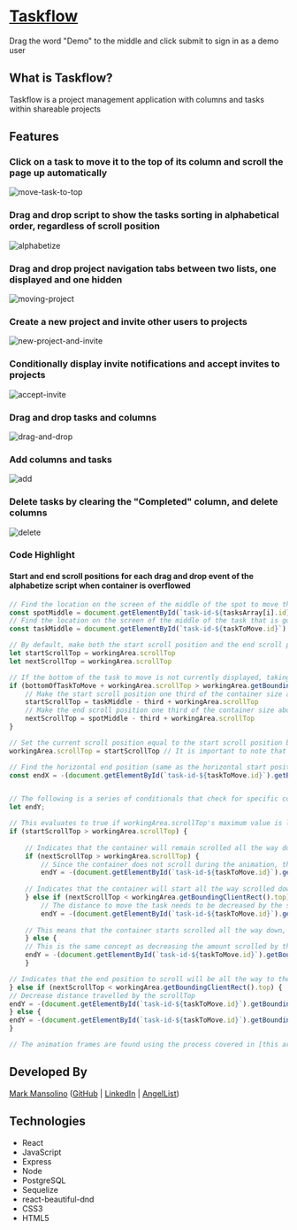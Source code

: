 # [Taskflow](https://taskflow.herokuapp.com)

Drag the word "Demo" to the middle and click submit to sign in as a demo user

## What is Taskflow?

Taskflow is a project management application with columns and tasks within shareable projects

## Features

### Click on a task to move it to the top of its column and scroll the page up automatically

![move-task-to-top](https://media.giphy.com/media/UqTCnramz1VKXryqDP/giphy.gif)

### Drag and drop script to show the tasks sorting in alphabetical order, regardless of scroll position

![alphabetize](https://media.giphy.com/media/RlTyMUfN8nz1SQjIXn/giphy.gif)

### Drag and drop project navigation tabs between two lists, one displayed and one hidden

![moving-project](https://media.giphy.com/media/XejWce8zMcOEu8VYKO/giphy.gif)

### Create a new project and invite other users to projects

![new-project-and-invite](https://media.giphy.com/media/SwD1o3zFBtcZ0HJ1JJ/giphy.gif)

### Conditionally display invite notifications and accept invites to projects

![accept-invite](https://media.giphy.com/media/mFTOKfZYMFIanKW6ic/giphy.gif)

### Drag and drop tasks and columns

![drag-and-drop](https://media.giphy.com/media/XZaBCOeEPbrtfgaIPX/giphy.gif)

### Add columns and tasks

![add](https://media.giphy.com/media/UsGVXuRyf6ytv54CM6/giphy.gif)

### Delete tasks by clearing the "Completed" column, and delete columns

![delete](https://media.giphy.com/media/H2sTP0lPnkhze8YGry/giphy.gif)

### Code Highlight
#### Start and end scroll positions for each drag and drop event of the alphabetize script when container is overflowed
```javascript
// Find the location on the screen of the middle of the spot to move the task to
const spotMiddle = document.getElementById(`task-id-${tasksArray[i].id}`).getBoundingClientRect().top + document.getElementById(`task-id-${tasksArray[i].id}`).getBoundingClientRect().height / 2
// Find the location on the screen of the middle of the task that is going to be moved
const taskMiddle = document.getElementById(`task-id-${taskToMove.id}`).getBoundingClientRect().top + document.getElementById(`task-id-${taskToMove.id}`).getBoundingClientRect().height / 2

// By default, make both the start scroll position and the end scroll position equal to the current scrollTop of the container
let startScrollTop = workingArea.scrollTop
let nextScrollTop = workingArea.scrollTop

// If the bottom of the task to move is not currently displayed, taking into account the current scroll position
if (bottomOfTaskToMove + workingArea.scrollTop > workingArea.getBoundingClientRect().height) {
    // Make the start scroll position one third of the container size above the location of the bottom of the task to move, adjusting for current scroll position
    startScrollTop = taskMiddle - third + workingArea.scrollTop
    // Make the end scroll position one third of the container size above the location of the middle of the spot to move to, adjusting for current scroll position
    nextScrollTop = spotMiddle - third + workingArea.scrollTop
}

// Set the current scroll position equal to the start scroll position before the task begins dragging.
workingArea.scrollTop = startScrollTop // It is important to note that if startScrollTop is greater than the maximum value of workingArea.scrollTop, workingArea.scrollTop will get set to its maximum value, and startScrollTop will end up being greater than workingArea.scrollTop after this point instead of equal to as you might expect. 

// Find the horizontal end position (same as the horizontal start position since the task is only moving upwards)
const endX = -(document.getElementById(`task-id-${taskToMove.id}`).getBoundingClientRect().x - document.getElementById(`task-id-${tasksArray[i].id}`).getBoundingClientRect().x)


// The following is a series of conditionals that check for specific combinations of start and end positions so the appropriate distances to move and scroll positions can be calculated.
let endY;

// This evaluates to true if workingArea.scrollTop's maximum value is less than startScrollTop, as mentioned on line 64. This indicates that workingArea.scrollTop is maxed out. In other words, the start scroll position is all the way at the bottom of the container
if (startScrollTop > workingArea.scrollTop) {
   
    // Indicates that the container will remain scrolled all the way down. 
    if (nextScrollTop > workingArea.scrollTop) {
        // Since the container does not scroll during the animation, there does not need to be any adjustment made to the distance to move the task
        endY = -(document.getElementById(`task-id-${taskToMove.id}`).getBoundingClientRect().y - document.getElementById(`task-id-${tasksArray[i].id}`).getBoundingClientRect().y)
        
    // Indicates that the container will start all the way scrolled down, then move all the way up to the top
    } else if (nextScrollTop < workingArea.getBoundingClientRect().top) {
        // The distance to move the task needs to be decreased by the starting scrollTop because scrolling moves the task. Otherwise the task would move too far and miss its end spot (adding reduces the distance moved)
        endY = -(document.getElementById(`task-id-${taskToMove.id}`).getBoundingClientRect().y - document.getElementById(`task-id-${tasksArray[i].id}`).getBoundingClientRect().y) + workingArea.scrollTop
    
    // This means that the container starts scrolled all the way down, but ends up scrolled somewhere in between the top and bottom
    } else {
    // This is the same concept as decreasing the amount scrolled by the starting scrollTop, except it also has to increase (subtracting increases the distance) the distance travelled by the end scroll position 
    endY = -(document.getElementById(`task-id-${taskToMove.id}`).getBoundingClientRect().y - document.getElementById(`task-   id-${tasksArray[i].id}`).getBoundingClientRect().y) + workingArea.scrollTop - nextScrollTop
    }

// Indicates that the end position to scroll will be all the way to the top of the container
} else if (nextScrollTop < workingArea.getBoundingClientRect().top) {
// Decrease distance travelled by the scrollTop
endY = -(document.getElementById(`task-id-${taskToMove.id}`).getBoundingClientRect().y - document.getElementById(`task-id-${tasksArray[i].id}`).getBoundingClientRect().y) + workingArea.scrollTop
} else {
endY = -(document.getElementById(`task-id-${taskToMove.id}`).getBoundingClientRect().y - document.getElementById(`task-id-${tasksArray[i].id}`).getBoundingClientRect().y)
}

// The animation frames are found using the process covered in [this article](https://dev.to/raathigesh/scripted-natural-motion-with-react-beautiful-dnd-4ifj). I added the scroll positions based on start and end scroll positions to the same function to have the scroll bar follow the exact same path as the task that's moving.
```

## Developed By

[Mark Mansolino](https://markjm610.github.io/) ([GitHub](https://github.com/markjm610) | [LinkedIn](https://www.linkedin.com/in/markmansolino/) | [AngelList](https://angel.co/u/mark-mansolino))

## Technologies

- React
- JavaScript
- Express
- Node
- PostgreSQL
- Sequelize
- react-beautiful-dnd
- CSS3
- HTML5
